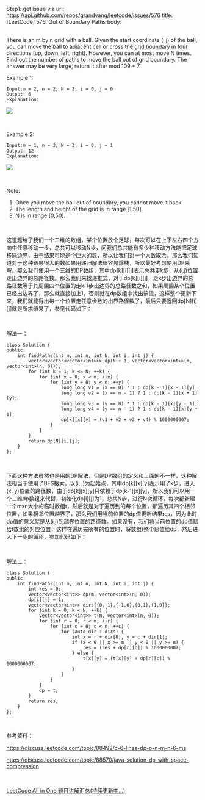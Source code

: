 Step1: get issue via url: https://api.github.com/repos/grandyang/leetcode/issues/576 
 title:[LeetCode] 576. Out of Boundary Paths 
 body:  
  

There is an m by n grid with a ball. Given the start coordinate (i,j) of the ball, you can move the ball to adjacent cell or cross the grid boundary in four directions (up, down, left, right). However, you can at most move N times. Find out the number of paths to move the ball out of grid boundary. The answer may be very large, return it after mod 109 + 7.

Example 1:
    
    
    Input:m = 2, n = 2, N = 2, i = 0, j = 0
    Output: 6
    Explanation:
    

![](https://leetcode.com/static/images/problemset/out_of_boundary_paths_1.png)

 

Example 2:
    
    
    Input:m = 1, n = 3, N = 3, i = 0, j = 1
    Output: 12
    Explanation:
    

![](https://leetcode.com/static/images/problemset/out_of_boundary_paths_2.png)

 

Note:

  1. Once you move the ball out of boundary, you cannot move it back.
  2. The length and height of the grid is in range [1,50].
  3. N is in range [0,50].



 

这道题给了我们一个二维的数组，某个位置放个足球，每次可以在上下左右四个方向中任意移动一步，总共可以移动N步，问我们总共能有多少种移动方法能把足球移除边界，由于结果可能是个巨大的数，所以让我们对一个大数取余。那么我们知道对于这种结果很大的数如果用递归解法很容易爆栈，所以最好考虑使用DP来解。那么我们使用一个三维的DP数组，其中dp[k][i][j]表示总共走k步，从(i,j)位置走出边界的总路径数。那么我们来找递推式，对于dp[k][i][j]，走k步出边界的总路径数等于其周围四个位置的走k-1步出边界的总路径数之和，如果周围某个位置已经出边界了，那么就直接加上1，否则就在dp数组中找出该值，这样整个更新下来，我们就能得出每一个位置走任意步数的出界路径数了，最后只要返回dp[N][i][j]就是所求结果了，参见代码如下：

 

解法一：
    
    
    class Solution {
    public:
        int findPaths(int m, int n, int N, int i, int j) {
            vector<vector<vector<int>>> dp(N + 1, vector<vector<int>>(m, vector<int>(n, 0)));
            for (int k = 1; k <= N; ++k) {
                for (int x = 0; x < m; ++x) {
                    for (int y = 0; y < n; ++y) {
                        long long v1 = (x == 0) ? 1 : dp[k - 1][x - 1][y];
                        long long v2 = (x == m - 1) ? 1 : dp[k - 1][x + 1][y];
                        long long v3 = (y == 0) ? 1 : dp[k - 1][x][y - 1];
                        long long v4 = (y == n - 1) ? 1 : dp[k - 1][x][y + 1];
                        dp[k][x][y] = (v1 + v2 + v3 + v4) % 1000000007;
                    }
                }
            } 
            return dp[N][i][j];
        }
    };

 

下面这种方法虽然也是用的DP解法，但是DP数组的定义和上面的不一样，这种解法相当于使用了BFS搜索，以(i, j)为起始点，其中dp[k][x][y]表示用了k步，进入(x, y)位置的路径数，由于dp[k][x][y]只依赖于dp[k-1][x][y]，所以我们可以用一个二维dp数组来代替，初始化dp[i][j]为1，总共N步，进行N次循环，每次都新建一个mxn大小的临时数组t，然后就是对于遍历到的每个位置，都遍历其四个相邻位置，如果相邻位置越界了，那么我们用当前位置的dp值更新结果res，因为此时dp值的意义就是从(i,j)到越界位置的路径数。如果没有，我们将当前位置的dp值赋给t数组的对应位置，这样在遍历完所有的位置时，将数组t整个赋值给dp，然后进入下一步的循环，参加代码如下：

 

解法二：
    
    
    class Solution {
    public:
        int findPaths(int m, int n, int N, int i, int j) {
            int res = 0;
            vector<vector<int>> dp(m, vector<int>(n, 0));
            dp[i][j] = 1;
            vector<vector<int>> dirs{{0,-1},{-1,0},{0,1},{1,0}};
            for (int k = 0; k < N; ++k) {
                vector<vector<int>> t(m, vector<int>(n, 0));
                for (int r = 0; r < m; ++r) {
                    for (int c = 0; c < n; ++c) {
                        for (auto dir : dirs) {
                            int x = r + dir[0], y = c + dir[1];
                            if (x < 0 || x >= m || y < 0 || y >= n) {
                                res = (res + dp[r][c]) % 1000000007;
                            } else {
                                t[x][y] = (t[x][y] + dp[r][c]) % 1000000007;
                            }
                        }
                    }
                }
                dp = t;
            } 
            return res;
        }
    };

 

参考资料：

<https://discuss.leetcode.com/topic/88492/c-6-lines-dp-o-n-m-n-6-ms>

<https://discuss.leetcode.com/topic/88570/java-solution-dp-with-space-compression>

 

[LeetCode All in One 题目讲解汇总(持续更新中...)](http://www.cnblogs.com/grandyang/p/4606334.html)
